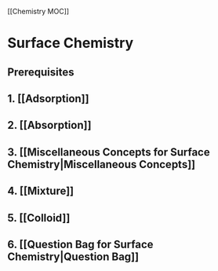 [[Chemistry MOC]]

# Surface Chemistry
## Prerequisites
## 1. [[Adsorption]]
## 2. [[Absorption]]
## 3. [[Miscellaneous Concepts for Surface Chemistry|Miscellaneous Concepts]]
## 4. [[Mixture]]
## 5. [[Colloid]]
## 6. [[Question Bag for Surface Chemistry|Question Bag]]